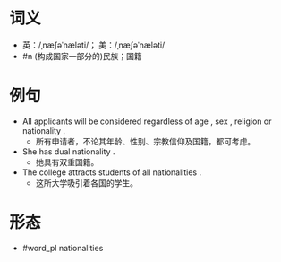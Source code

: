 # 词义
- 英：/ˌnæʃəˈnæləti/； 美：/ˌnæʃəˈnæləti/
- #n (构成国家一部分的)民族；国籍
# 例句
- All applicants will be considered regardless of age , sex , religion or nationality .
	- 所有申请者，不论其年龄、性别、宗教信仰及国籍，都可考虑。
- She has dual nationality .
	- 她具有双重国籍。
- The college attracts students of all nationalities .
	- 这所大学吸引着各国的学生。
# 形态
- #word_pl nationalities
